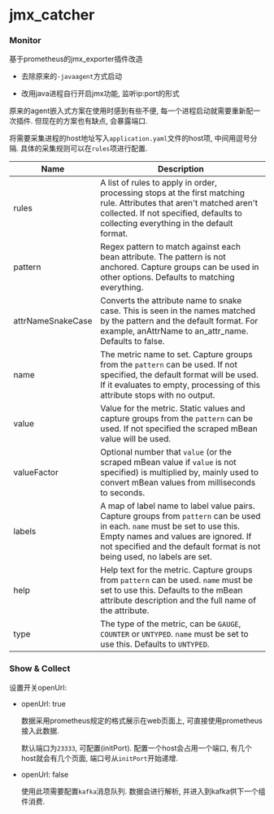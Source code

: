 # jmx_catcher

### Monitor

基于prometheus的jmx_exporter插件改造

- 去除原来的`-javaagent`方式启动

- 改用java进程自行开启jmx功能, 监听ip:port的形式

原来的agent嵌入式方案在使用时感到有些不便, 每一个进程启动就需要重新配一次插件. 
但现在的方案也有缺点, 会暴露端口.

将需要采集进程的host地址写入`application.yaml`文件的host项, 中间用逗号分隔. 
具体的采集规则可以在`rules`项进行配置.

Name     | Description
---------|------------
rules    | A list of rules to apply in order, processing stops at the first matching rule. Attributes that aren't matched aren't collected. If not specified, defaults to collecting everything in the default format.
pattern  | Regex pattern to match against each bean attribute. The pattern is not anchored. Capture groups can be used in other options. Defaults to matching everything.
attrNameSnakeCase | Converts the attribute name to snake case. This is seen in the names matched by the pattern and the default format. For example, anAttrName to an\_attr\_name. Defaults to false.
name     | The metric name to set. Capture groups from the `pattern` can be used. If not specified, the default format will be used. If it evaluates to empty, processing of this attribute stops with no output.
value    | Value for the metric. Static values and capture groups from the `pattern` can be used. If not specified the scraped mBean value will be used.
valueFactor | Optional number that `value` (or the scraped mBean value if `value` is not specified) is multiplied by, mainly used to convert mBean values from milliseconds to seconds.
labels   | A map of label name to label value pairs. Capture groups from `pattern` can be used in each. `name` must be set to use this. Empty names and values are ignored. If not specified and the default format is not being used, no labels are set.
help     | Help text for the metric. Capture groups from `pattern` can be used. `name` must be set to use this. Defaults to the mBean attribute description and the full name of the attribute.
type     | The type of the metric, can be `GAUGE`, `COUNTER` or `UNTYPED`. `name` must be set to use this. Defaults to `UNTYPED`.

### Show & Collect

设置开关openUrl:

- openUrl: true

  数据采用prometheus规定的格式展示在web页面上, 可直接使用prometheus接入此数据.
  
  默认端口为`23333`, 可配置(initPort). 
  配置一个host会占用一个端口, 有几个host就会有几个页面, 端口号从`initPort`开始递增.

- openUrl: false

  使用此项需要配置`kafka`消息队列. 数据会进行解析, 并进入到kafka供下一个组件消费.
  